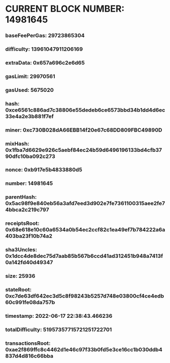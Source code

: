 # CURRENT BLOCK NUMBER: 14981645

### baseFeePerGas: 29723865304
### difficulty: 13961047911206169
### extraData: 0x657a696c2e6d65
### gasLimit: 29970561
### gasUsed: 5675020
### hash: 0xce6561c886ad7c38806e55dedeb6ce6573bbd34b1dd4d6ec33e4a2e3b881f7ef
### miner: 0xc730B028dA66EBB14f20e67c68DD809FBC49890D
### mixHash: 0x1fba7d6629e926c5aebf84ec24b59d6496196133bd4cfb3790dfc10ba092c273
### nonce: 0xb917e5b4833880d5
### number: 14981645
### parentHash: 0x5ac98f9e840eb56a3afd7eed3d902e7fe7361100315aee2fe74bbca2c219c797
### receiptsRoot: 0x68e618e10c60a6534a0b54ec2ccf82c1ea49ef7b784222a6a403ba23f10b74a2
### sha3Uncles: 0x1dcc4de8dec75d7aab85b567b6ccd41ad312451b948a7413f0a142fd40d49347
### size: 25936
### stateRoot: 0xc7de63df642ec3d5c8f98243b5257d748e03800cf4ce4edb60c991fe08da757b
### timestamp: 2022-06-17 22:38:43.466236
### totalDifficulty: 51957357715721251722701
### transactionsRoot: 0xae2f869ffc8c4462d1e46c97f33b0fd5e3ce16cc1b030ddb4837d4d816c66bba
